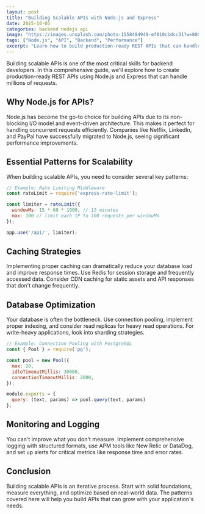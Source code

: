 ```yaml
---
layout: post
title: "Building Scalable APIs with Node.js and Express"
date: 2025-10-05
categories: backend nodejs api
image: "https://images.unsplash.com/photo-1558494949-ef010cbdcc31?w=800&h=400&fit=crop"
tags: ["Node.js", "API", "Backend", "Performance"]
excerpt: "Learn how to build production-ready REST APIs that can handle millions of requests. We'll explore best practices, caching strategies, and performance optimization."
---
```


Building scalable APIs is one of the most critical skills for backend developers. In this comprehensive guide, we'll explore how to create production-ready REST APIs using Node.js and Express that can handle millions of requests.

## Why Node.js for APIs?

Node.js has become the go-to choice for building APIs due to its non-blocking I/O model and event-driven architecture. This makes it perfect for handling concurrent requests efficiently. Companies like Netflix, LinkedIn, and PayPal have successfully migrated to Node.js, seeing significant performance improvements.

## Essential Patterns for Scalability

When building scalable APIs, you need to consider several key patterns:

```javascript
// Example: Rate Limiting Middleware
const rateLimit = require('express-rate-limit');

const limiter = rateLimit({
  windowMs: 15 * 60 * 1000, // 15 minutes
  max: 100 // limit each IP to 100 requests per windowMs
});

app.use('/api/', limiter);
```

## Caching Strategies

Implementing proper caching can dramatically reduce your database load and improve response times. Use Redis for session storage and frequently accessed data. Consider CDN caching for static assets and API responses that don't change frequently.

## Database Optimization

Your database is often the bottleneck. Use connection pooling, implement proper indexing, and consider read replicas for heavy read operations. For write-heavy applications, look into sharding strategies.

```javascript
// Example: Connection Pooling with PostgreSQL
const { Pool } = require('pg');

const pool = new Pool({
  max: 20,
  idleTimeoutMillis: 30000,
  connectionTimeoutMillis: 2000,
});

module.exports = {
  query: (text, params) => pool.query(text, params)
};
```

## Monitoring and Logging

You can't improve what you don't measure. Implement comprehensive logging with structured formats, use APM tools like New Relic or DataDog, and set up alerts for critical metrics like response time and error rates.

## Conclusion

Building scalable APIs is an iterative process. Start with solid foundations, measure everything, and optimize based on real-world data. The patterns covered here will help you build APIs that can grow with your application's needs.
